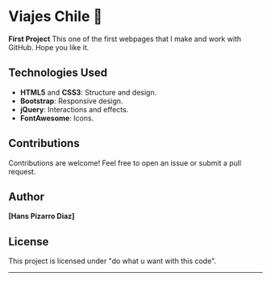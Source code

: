 # Viajes Chile 🌄

**First Project** This one of the first webpages that I make and work with GitHub. Hope you like it.

## Technologies Used

- **HTML5** and **CSS3**: Structure and design.
- **Bootstrap**: Responsive design.
- **jQuery**: Interactions and effects.
- **FontAwesome**: Icons.

## Contributions

Contributions are welcome! Feel free to open an issue or submit a pull request.

## Author

**[Hans Pizarro Diaz]**

## License

This project is licensed under "do what u want with this code".

---
